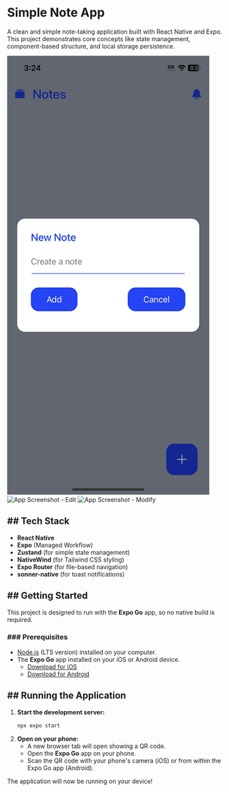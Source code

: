 # Simple Note App

A clean and simple note-taking application built with React Native and Expo. This project demonstrates core concepts like state management, component-based structure, and local storage persistence.

![App Screenshot - Home](./assets/download.jpg)
![App Screenshot - Edit](./assets/download(1).jpg)
![App Screenshot - Modify](./assets/download(2).jpg)



## ## Tech Stack

* **React Native**
* **Expo** (Managed Workflow)
* **Zustand** (for simple state management)
* **NativeWind** (for Tailwind CSS styling)
* **Expo Router** (for file-based navigation)
* **sonner-native** (for toast notifications)

## ## Getting Started

This project is designed to run with the **Expo Go** app, so no native build is required.

### ### Prerequisites

* [Node.js](https://nodejs.org/) (LTS version) installed on your computer.
* The **Expo Go** app installed on your iOS or Android device.
    * [Download for iOS](https://apps.apple.com/us/app/expo-go/id982107779)
    * [Download for Android](https://play.google.com/store/apps/details?id=host.exp.exponent)


## ## Running the Application

1.  **Start the development server:**
    ```bash
    npx expo start
    ```
2.  **Open on your phone:**
    * A new browser tab will open showing a QR code.
    * Open the **Expo Go** app on your phone.
    * Scan the QR code with your phone's camera (iOS) or from within the Expo Go app (Android).

The application will now be running on your device!